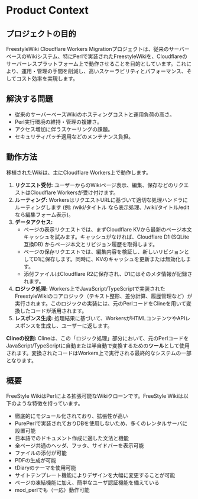 # **Product Context**

## **プロジェクトの目的**

FreestyleWiki Cloudflare Workers Migrationプロジェクトは、従来のサーバーベースのWikiシステム、特にPerlで実装されたFreestyleWikiを、Cloudflareのサーバーレスプラットフォーム上で動作させることを目的としています。これにより、運用・管理の手間を削減し、高いスケーラビリティとパフォーマンス、そしてコスト効率を実現します。

## **解決する問題**

* 従来のサーバーベースWikiのホスティングコストと運用負荷の高さ。  
* Perl実行環境の維持・管理の複雑さ。  
* アクセス増加に伴うスケーリングの課題。  
* セキュリティパッチ適用などのメンテナンス負担。

## **動作方法**

移植されたWikiは、主にCloudflare Workers上で動作します。

1. **リクエスト受付:** ユーザーからのWikiページ表示、編集、保存などのリクエストはCloudflare Workersが受け付けます。  
2. **ルーティング:** WorkersはリクエストURLに基づいて適切な処理ハンドラにルーティングします (例: /wiki/タイトル なら表示処理、/wiki/タイトル/edit なら編集フォーム表示)。  
3. **データアクセス:**  
   * ページの表示リクエストでは、まずCloudflare KVから最新のページ本文キャッシュを試みます。キャッシュがなければ、Cloudflare D1 (SQLite互換DB) からページ本文とリビジョン履歴を取得します。  
   * ページの保存リクエストでは、編集内容を検証し、新しいリビジョンとしてD1に保存します。同時に、KVのキャッシュを更新または無効化します。  
   * 添付ファイルはCloudflare R2に保存され、D1にはそのメタ情報が記録されます。  
4. **ロジック処理:** Workers上でJavaScript/TypeScriptで実装されたFreestyleWikiのコアロジック（テキスト整形、差分計算、履歴管理など）が実行されます。このロジックの実装には、元のPerlコードをClineを用いて変換したコードが活用されます。  
5. **レスポンス生成:** 処理結果に基づいて、WorkersがHTMLコンテンツやAPIレスポンスを生成し、ユーザーに返します。

**Clineの役割:** Clineは、この「ロジック処理」部分において、元のPerlコードをJavaScript/TypeScriptに自動または半自動で変換するための**ツール**として使用されます。変換されたコードはWorkers上で実行される最終的なシステムの一部となります。

## 概要

FreeStyle WikiはPerlによる拡張可能なWikiクローンです。FreeStyle Wikiは以下のような特徴を持っています。

* 徹底的にモジュール化されており、拡張性が高い
* PurePerlで実装されておりDBを使用しないため、多くのレンタルサーバに設置可能
* 日本語でのドキュメント作成に適した文法と機能
* 全ページ共通のヘッダ、フッタ、サイドバーを表示可能
* ファイルの添付が可能
* PDFの生成が可能
* tDiaryのテーマを使用可能
* サイトテンプレート機能によりデザインを大幅に変更することが可能
* ページの凍結機能に加え、簡単なユーザ認証機能を備えている
* mod_perlでも（一応）動作可能
